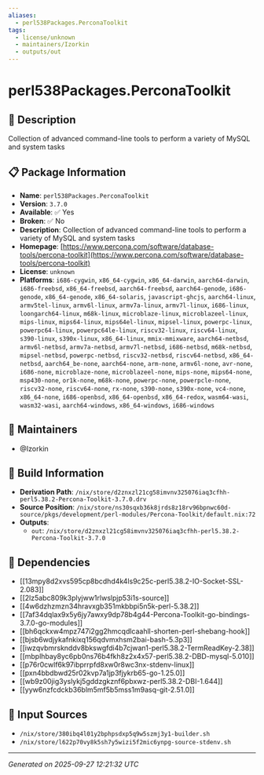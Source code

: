 ```yaml
---
aliases:
  - perl538Packages.PerconaToolkit
tags:
  - license/unknown
  - maintainers/Izorkin
  - outputs/out
---
```


# perl538Packages.PerconaToolkit

## 📝 Description

Collection of advanced command-line tools to perform a variety of MySQL and system tasks

## 📋 Package Information

- **Name**: `perl538Packages.PerconaToolkit`
- **Version**: `3.7.0`
- **Available**: ✅ Yes
- **Broken**: ✅ No
- **Description**: Collection of advanced command-line tools to perform a variety of MySQL and system tasks
- **Homepage**: [https://www.percona.com/software/database-tools/percona-toolkit](https://www.percona.com/software/database-tools/percona-toolkit)
- **License**: `unknown`
- **Platforms**: `i686-cygwin`, `x86_64-cygwin`, `x86_64-darwin`, `aarch64-darwin`, `i686-freebsd`, `x86_64-freebsd`, `aarch64-freebsd`, `aarch64-genode`, `i686-genode`, `x86_64-genode`, `x86_64-solaris`, `javascript-ghcjs`, `aarch64-linux`, `armv5tel-linux`, `armv6l-linux`, `armv7a-linux`, `armv7l-linux`, `i686-linux`, `loongarch64-linux`, `m68k-linux`, `microblaze-linux`, `microblazeel-linux`, `mips-linux`, `mips64-linux`, `mips64el-linux`, `mipsel-linux`, `powerpc-linux`, `powerpc64-linux`, `powerpc64le-linux`, `riscv32-linux`, `riscv64-linux`, `s390-linux`, `s390x-linux`, `x86_64-linux`, `mmix-mmixware`, `aarch64-netbsd`, `armv6l-netbsd`, `armv7a-netbsd`, `armv7l-netbsd`, `i686-netbsd`, `m68k-netbsd`, `mipsel-netbsd`, `powerpc-netbsd`, `riscv32-netbsd`, `riscv64-netbsd`, `x86_64-netbsd`, `aarch64_be-none`, `aarch64-none`, `arm-none`, `armv6l-none`, `avr-none`, `i686-none`, `microblaze-none`, `microblazeel-none`, `mips-none`, `mips64-none`, `msp430-none`, `or1k-none`, `m68k-none`, `powerpc-none`, `powerpcle-none`, `riscv32-none`, `riscv64-none`, `rx-none`, `s390-none`, `s390x-none`, `vc4-none`, `x86_64-none`, `i686-openbsd`, `x86_64-openbsd`, `x86_64-redox`, `wasm64-wasi`, `wasm32-wasi`, `aarch64-windows`, `x86_64-windows`, `i686-windows`
## 👥 Maintainers

- @Izorkin


## 🔧 Build Information

- **Derivation Path**: `/nix/store/d2znxzl21cg58imvnv325076iaq3cfhh-perl5.38.2-Percona-Toolkit-3.7.0.drv`
- **Source Position**: `/nix/store/ns30sqxb36k8jrds8z18rv96bpnwc60d-source/pkgs/development/perl-modules/Percona-Toolkit/default.nix:72`
- **Outputs**:
  - `out`:  `/nix/store/d2znxzl21cg58imvnv325076iaq3cfhh-perl5.38.2-Percona-Toolkit-3.7.0`

## 🔗 Dependencies

- [[13mpy8d2xvs595cp8bcdhd4k4ls9c25c-perl5.38.2-IO-Socket-SSL-2.083]]
- [[2lz5abc809k3plyjww1rlwslpjp53i1s-source]]
- [[4w6dzhzmzn34hravxgb351mkbbpi5n5k-perl-5.38.2]]
- [[7af34dqlax9x5y6jy7awxy9dp78b4g44-Percona-Toolkit-go-bindings-3.7.0-go-modules]]
- [[bh6qckxw4mpz747i2gg2hmcqdlcaahll-shorten-perl-shebang-hook]]
- [[bjsb6wdjykafnkixq156qdvmxhsm2bai-bash-5.3p3]]
- [[iwzqvbmrsknddv8bkswgfdi4b7cjwan1-perl5.38.2-TermReadKey-2.38]]
- [[mbplhbay8yc6pb0ns76b4fkh8z2x4x57-perl5.38.2-DBD-mysql-5.010]]
- [[p76r0cwlf6k97ibprrpfd8xw0r8wc3nx-stdenv-linux]]
- [[pxn4bbdbwd25r02kvp7a1jp3fjykrb65-go-1.25.0]]
- [[wb9z00jig3yslykj5gddzgkznf6pbxwz-perl5.38.2-DBI-1.644]]
- [[yyw6nzfcdckb36blm5mf5b5mss1m9asq-git-2.51.0]]

## 📁 Input Sources

- `/nix/store/380ibq4l01y2bphpsdxp5q9w5szmj3y1-builder.sh`
- `/nix/store/l622p70vy8k5sh7y5wizi5f2mic6ynpg-source-stdenv.sh`

---
*Generated on 2025-09-27 12:21:32 UTC*
